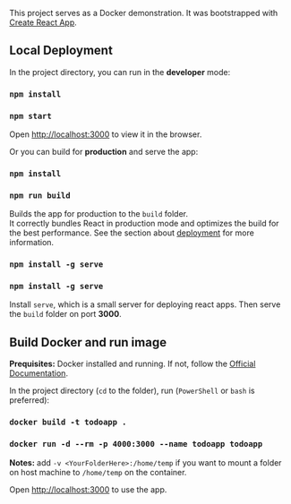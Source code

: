 This project serves as a Docker demonstration.
It was bootstrapped with [Create React App](https://github.com/facebook/create-react-app).

## Local Deployment

In the project directory, you can run in the **developer** mode:

### `npm install`
### `npm start`

Open [http://localhost:3000](http://localhost:3000) to view it in the browser.

Or you can build for **production** and serve the app:

### `npm install`
### `npm run build`

Builds the app for production to the `build` folder.<br>
It correctly bundles React in production mode and optimizes the build for the best performance.
See the section about [deployment](https://facebook.github.io/create-react-app/docs/deployment) for more information.

### `npm install -g serve`
### `npm install -g serve`

Install `serve`, which is a small server for deploying react apps.
Then serve the `build` folder on port **3000**.

## Build Docker and run image

**Prequisites:** Docker installed and running. If not, follow the [Official Documentation](https://docs.docker.com/docker-for-windows/install/).

In the project directory (`cd` to the folder), run (`PowerShell` or `bash` is preferred):

### `docker build -t todoapp .`
### `docker run -d --rm -p 4000:3000 --name todoapp todoapp`

**Notes:** add `-v <YourFolderHere>:/home/temp` if you want to mount a folder on host machine to `/home/temp` on the container.

Open [http://localhost:3000](http://localhost:3000) to use the app.
